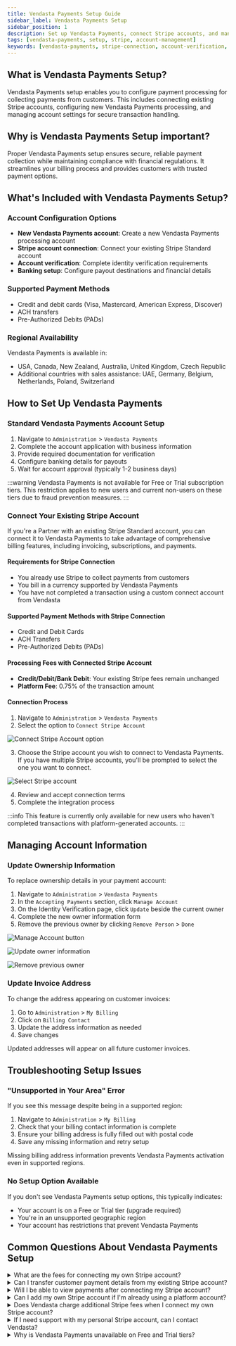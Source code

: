 ```yaml
---
title: Vendasta Payments Setup Guide
sidebar_label: Vendasta Payments Setup
sidebar_position: 1
description: Set up Vendasta Payments, connect Stripe accounts, and manage account verification and settings
tags: [vendasta-payments, setup, stripe, account-management]
keywords: [vendasta-payments, stripe-connection, account-verification, payment-configuration]
---
```


## What is Vendasta Payments Setup?

Vendasta Payments setup enables you to configure payment processing for collecting payments from customers. This includes connecting existing Stripe accounts, configuring new Vendasta Payments processing, and managing account settings for secure transaction handling.

## Why is Vendasta Payments Setup important?

Proper Vendasta Payments setup ensures secure, reliable payment collection while maintaining compliance with financial regulations. It streamlines your billing process and provides customers with trusted payment options.

## What's Included with Vendasta Payments Setup?

### Account Configuration Options
- **New Vendasta Payments account**: Create a new Vendasta Payments processing account
- **Stripe account connection**: Connect your existing Stripe Standard account
- **Account verification**: Complete identity verification requirements
- **Banking setup**: Configure payout destinations and financial details

### Supported Payment Methods
- Credit and debit cards (Visa, Mastercard, American Express, Discover)
- ACH transfers
- Pre-Authorized Debits (PADs)

### Regional Availability
Vendasta Payments is available in:
- USA, Canada, New Zealand, Australia, United Kingdom, Czech Republic
- Additional countries with sales assistance: UAE, Germany, Belgium, Netherlands, Poland, Switzerland

## How to Set Up Vendasta Payments

### Standard Vendasta Payments Account Setup
1. Navigate to `Administration` > `Vendasta Payments`
2. Complete the account application with business information
3. Provide required documentation for verification
4. Configure banking details for payouts
5. Wait for account approval (typically 1-2 business days)

:::warning
Vendasta Payments is not available for Free or Trial subscription tiers. This restriction applies to new users and current non-users on these tiers due to fraud prevention measures.
:::

### Connect Your Existing Stripe Account

If you're a Partner with an existing Stripe Standard account, you can connect it to Vendasta Payments to take advantage of comprehensive billing features, including invoicing, subscriptions, and payments.

#### Requirements for Stripe Connection
- You already use Stripe to collect payments from customers
- You bill in a currency supported by Vendasta Payments
- You have not completed a transaction using a custom connect account from Vendasta

#### Supported Payment Methods with Stripe Connection
- Credit and Debit Cards
- ACH Transfers
- Pre-Authorized Debits (PADs)

#### Processing Fees with Connected Stripe Account
- **Credit/Debit/Bank Debit**: Your existing Stripe fees remain unchanged
- **Platform Fee**: 0.75% of the transaction amount

#### Connection Process
1. Navigate to `Administration` > `Vendasta Payments`
2. Select the option to `Connect Stripe Account`

![Connect Stripe Account option](./img/vendasta-payments/connect-stripe-account-1.jpg)

3. Choose the Stripe account you wish to connect to Vendasta Payments. If you have multiple Stripe accounts, you'll be prompted to select the one you want to connect.

![Select Stripe account](./img/vendasta-payments/connect-stripe-account-2.jpg)

4. Review and accept connection terms
5. Complete the integration process

:::info
This feature is currently only available for new users who haven't completed transactions with platform-generated accounts.
:::

## Managing Account Information

### Update Ownership Information
To replace ownership details in your payment account:

1. Navigate to `Administration` > `Vendasta Payments`
2. In the `Accepting Payments` section, click `Manage Account`
3. On the Identity Verification page, click `Update` beside the current owner
4. Complete the new owner information form
5. Remove the previous owner by clicking `Remove Person` > `Done`

![Manage Account button](./img/vendasta-payments/manage-account.jpg)

![Update owner information](./img/vendasta-payments/update-owner.jpg)

![Remove previous owner](./img/vendasta-payments/remove-person.jpg)

### Update Invoice Address
To change the address appearing on customer invoices:

1. Go to `Administration` > `My Billing`
2. Click on `Billing Contact`
3. Update the address information as needed
4. Save changes

Updated addresses will appear on all future customer invoices.

## Troubleshooting Setup Issues

### "Unsupported in Your Area" Error
If you see this message despite being in a supported region:

1. Navigate to `Administration` > `My Billing`
2. Check that your billing contact information is complete
3. Ensure your billing address is fully filled out with postal code
4. Save any missing information and retry setup

Missing billing address information prevents Vendasta Payments activation even in supported regions.

### No Setup Option Available
If you don't see Vendasta Payments setup options, this typically indicates:
- Your account is on a Free or Trial tier (upgrade required)
- You're in an unsupported geographic region
- Your account has restrictions that prevent Vendasta Payments

## Common Questions About Vendasta Payments Setup

<details>
<summary>What are the fees for connecting my own Stripe account?</summary>

You'll pay a 0.75% platform fee in addition to your existing negotiated Stripe fees. Your current Stripe rates remain unchanged.
</details>

<details>
<summary>Can I transfer customer payment details from my existing Stripe account?</summary>

Currently, automatic transfer of customer payment information is not available. You'll need to manually input payment details into the platform.
</details>

<details>
<summary>Will I be able to view payments after connecting my Stripe account?</summary>

Yes, you can view payment details processed through the platform. However, payout information must be accessed directly in your Stripe account.
</details>

<details>
<summary>Can I add my own Stripe account if I'm already using a platform account?</summary>

This feature is currently only available for new users who haven't completed transactions with platform-generated accounts.
</details>

<details>
<summary>Does Vendasta charge additional Stripe fees when I connect my own Stripe account?</summary>

No, you'll keep your negotiated Stripe fees. Vendasta only charges a 0.75% platform fee on the transaction amount.
</details>

<details>
<summary>If I need support with my personal Stripe account, can I contact Vendasta?</summary>

Due to limited account access, all support for personal Stripe accounts must be handled directly with Stripe.
</details>

<details>
<summary>Why is Vendasta Payments unavailable on Free and Trial tiers?</summary>

Due to increased fraudulent transactions, Vendasta Payments is restricted on Free and Trial tiers. Existing users on these tiers who already use the service retain access.
</details>